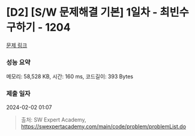 # [D2] [S/W 문제해결 기본] 1일차 - 최빈수 구하기 - 1204 

[문제 링크](https://swexpertacademy.com/main/code/problem/problemDetail.do?contestProbId=AV13zo1KAAACFAYh) 

### 성능 요약

메모리: 58,528 KB, 시간: 160 ms, 코드길이: 393 Bytes

### 제출 일자

2024-02-02 01:07



> 출처: SW Expert Academy, https://swexpertacademy.com/main/code/problem/problemList.do
